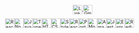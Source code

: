 


<p align="center">
  <a href="https://www.linkedin.com/in/felipe-bueno-ferreira/">
    <img align="center" height="30" src="https://img.shields.io/badge/LinkedIn-0077B5?style=for-the-badge&logo=linkedin&logoColor=white" alt="LinkedIn">
  </a>
  <a href="mailto:felipebueno2201@gmail.com">
    <img align="center" height="30" src="https://img.shields.io/badge/Gmail-D14836?style=for-the-badge&logo=gmail&logoColor=white" alt="Gmail">
  </a>
</p>



<div style="display:flex">
  <img  align="center" height="30" src="https://img.shields.io/badge/React-20232A?style=for-the-badge&logo=react&logoColor=61DAFB" alt="React">
  <img  align="center" height="30" src="https://img.shields.io/badge/Node.js-43853D?style=for-the-badge&logo=node.js&logoColor=white" alt="Node.js">
  <img  align="center" height="30" src="https://img.shields.io/badge/JavaScript-323330?style=for-the-badge&logo=javascript&logoColor=F7DF1E" alt="JavaScript">
  <img  align="center" height="30"  src="https://img.shields.io/badge/TypeScript-007ACC?style=for-the-badge&logo=typescript&logoColor=white" alt="TypeScript">
  <img  align="center" height="30" src="https://img.shields.io/badge/HTML5-E34F26?style=for-the-badge&logo=html5&logoColor=white" alt="HTML5">
  <img  align="center" height="30" src="https://img.shields.io/badge/CSS3-1572B6?style=for-the-badge&logo=css3&logoColor=white" alt="CSS3">
  <img  align="center" height="30" src="https://img.shields.io/badge/styled--components-DB7093?style=for-the-badge&logo=styled-components&logoColor=white" alt="Styled Components">
  <div>
    <p></p>
  </div>
  <img align="center" height="30" src="https://img.shields.io/badge/React_Router-CA4245?style=for-the-badge&logo=react-router&logoColor=white" alt="React Router">
  <img align="center" height="30" src="https://img.shields.io/badge/PostgreSQL-316192?style=for-the-badge&logo=postgresql&logoColor=white" alt="PostgreSQL">
  <img align="center" height="30" src="https://img.shields.io/badge/MongoDB-4EA94B?style=for-the-badge&logo=mongodb&logoColor=white" alt="MongoDB">
  <img align="center" height="30" src="https://img.shields.io/badge/Amazon_AWS-232F3E?style=for-the-badge&logo=amazon-aws&logoColor=white" alt="Amazon AWS">
  <img align="center" height="30" src="https://img.shields.io/badge/Jest-323330?style=for-the-badge&logo=Jest&logoColor=white" alt="Jest">
  <img align="center" height="30" src="https://img.shields.io/badge/Express.js-404D59?style=for-the-badge&logo=Express&logoColor=white" alt="Express">
  <img align="center" height="30" src="https://img.shields.io/badge/redis-%23DD0031.svg?&style=for-the-badge&logo=redis&logoColor=white" alt="Redis">
</div>
